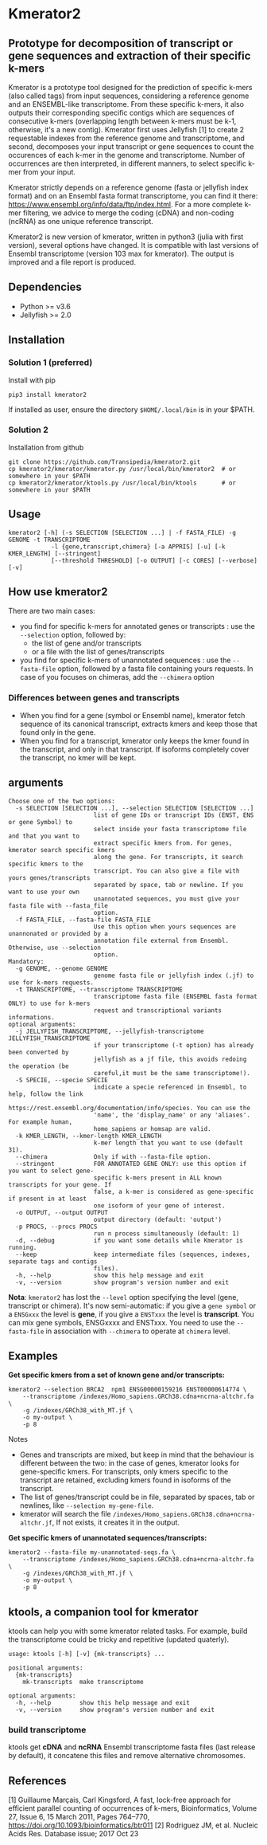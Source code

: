 # Kmerator2

## Prototype for decomposition of transcript or gene sequences and extraction of their specific k-mers


Kmerator is a prototype tool designed for the prediction of specific k-mers (also called tags) from input sequences, considering a reference genome and an ENSEMBL-like transcriptome. From these specific k-mers, it also outputs their corresponding specific contigs which are sequences of consecutive k-mers (overlapping length between k-mers must be k-1, otherwise, it's a new contig). Kmerator first uses Jellyfish [1] to create 2 requestable indexes from the reference genome and transcriptome, and second, decomposes your input transcript or gene sequences to count the occurences of each k-mer in the genome and transcriptome. Number of occurrences are then interpreted, in different manners, to select specific k-mer from your input. 

Kmerator strictly depends on a reference genome (fasta or jellyfish index format) and on an Ensembl fasta format transcriptome, you can find it there: https://www.ensembl.org/info/data/ftp/index.html. For a more complete k-mer filtering, we advice to merge the coding (cDNA) and non-coding (ncRNA) as one unique reference transcript.

Kmerator2 is new version of kmerator, written in python3 (julia with first version), several options have changed. It is compatible with last versions of Ensembl transcriptome (version 103 max for kmerator). The output is improved and a file report is produced. 


## Dependencies

- Python >= v3.6
- Jellyfish >= 2.0


## Installation

### Solution 1 (preferred)

Install with pip

```
pip3 install kmerator2
```

If installed as user, ensure the directory `$HOME/.local/bin` is in your $PATH.


### Solution 2

Installation from github

```
git clone https://github.com/Transipedia/kmerator2.git
cp kmerator2/kmerator/kmerator.py /usr/local/bin/kmerator2  # or somewhere in your $PATH
cp kmerator2/kmerator/ktools.py /usr/local/bin/ktools       # or somewhere in your $PATH
```


## Usage
```
kmerator2 [-h] (-s SELECTION [SELECTION ...] | -f FASTA_FILE) -g GENOME -t TRANSCRIPTOME   
			-l {gene,transcript,chimera} [-a APPRIS] [-u] [-k KMER_LENGTH] [--stringent]  
			[--threshold THRESHOLD] [-o OUTPUT] [-c CORES] [--verbose] [-v]
```


## How use kmerator2

There are two main cases:

- you find for specific k-mers for annotated genes or transcripts : use the `--selection` option, followed by:
	- the list of gene and/or transcripts
	- or a file with the list of genes/transcripts
- you find for specific k-mers of unannotated sequences : use the `--fasta-file` option, followed by a fasta file containing yours requests. In case of you focuses on chimeras, add the `--chimera` option

### Differences between genes and transcripts

- When you find for a gene (symbol or Ensembl name), kmerator fetch sequence of its canonical transcript, extracts kmers and keep those that found only in the gene.
- When you find for a transcript, kmerator only keeps the kmer found in the transcript, and only in that transcript. If isoforms completely cover the transcript, no kmer will be kept.

## arguments

```
Choose one of the two options:
  -s SELECTION [SELECTION ...], --selection SELECTION [SELECTION ...]
                        list of gene IDs or transcript IDs (ENST, ENS or gene Symbol) to
                        select inside your fasta transcriptome file and that you want to
                        extract specific kmers from. For genes, kmerator search specific kmers
                        along the gene. For transcripts, it search specific kmers to the
                        transcript. You can also give a file with yours genes/transcripts
                        separated by space, tab or newline. If you want to use your own
                        unannotated sequences, you must give your fasta file with --fasta_file
                        option.
  -f FASTA_FILE, --fasta-file FASTA_FILE
                        Use this option when yours sequences are unannonated or provided by a
                        annotation file external from Ensembl. Otherwise, use --selection
                        option.
Mandatory:
  -g GENOME, --genome GENOME
                        genome fasta file or jellyfish index (.jf) to use for k-mers requests.
  -t TRANSCRIPTOME, --transcriptome TRANSCRIPTOME
                        transcriptome fasta file (ENSEMBL fasta format ONLY) to use for k-mers
                        request and transcriptional variants informations.
optional arguments:
  -j JELLYFISH_TRANSCRIPTOME, --jellyfish-transcriptome JELLYFISH_TRANSCRIPTOME
                        if your transcriptome (-t option) has already been converted by
                        jellyfish as a jf file, this avoids redoing the operation (be
                        careful,it must be the same transcriptome!).
  -S SPECIE, --specie SPECIE
                        indicate a specie referenced in Ensembl, to help, follow the link
                        https://rest.ensembl.org/documentation/info/species. You can use the
                        'name', the 'display_name' or any 'aliases'. For example human,
                        homo_sapiens or homsap are valid.
  -k KMER_LENGTH, --kmer-length KMER_LENGTH
                        k-mer length that you want to use (default 31).
  --chimera             Only if with --fasta-file option.
  --stringent           FOR ANNOTATED GENE ONLY: use this option if you want to select gene-
                        specific k-mers present in ALL known transcripts for your gene. If
                        false, a k-mer is considered as gene-specific if present in at least
                        one isoform of your gene of interest.
  -o OUTPUT, --output OUTPUT
                        output directory (default: 'output')
  -p PROCS, --procs PROCS
                        run n process simultaneously (default: 1)
  -d, --debug           if you want some details while Kmerator is running.
  --keep                keep intermediate files (sequences, indexes, separate tags and contigs
                        files).
  -h, --help            show this help message and exit
  -v, --version         show program's version number and exit
```


**Nota**: `kmerator2` has lost the `--level` option specifying the level (gene, transcript or chimera). It's now semi-automatic: if you give a `gene symbol` or a `ENSGxxx` the level is **gene**, if you give a `ENSTxxx` the level is **transcript**. You can mix gene symbols, ENSGxxxx and ENSTxxx. You need to use the `--fasta-file` in association with `--chimera` to operate at `chimera` level.

## Examples

**Get specific kmers from a set of known gene and/or transcripts:**
```
kmerator2 --selection BRCA2  npm1 ENSG00000159216 ENST00000614774 \
	--transcriptome /indexes/Homo_sapiens.GRCh38.cdna+ncrna-altchr.fa \
	-g /indexes/GRCh38_with_MT.jf \
	-o my-output \
	-p 8
```
Notes
- Genes and transcripts are mixed, but keep in mind that the behaviour is different between the two: in the case of genes, kmerator looks for gene-specific kmers. For transcripts, only kmers specific to the transcript are retained, excluding kmers found in isoforms of the transcript.
- The list of genes/transcript could be in file, separated by spaces, tab or newlines, like `--selection my-gene-file`.
- kmerator will search the file `/indexes/Homo_sapiens.GRCh38.cdna+ncrna-altchr.jf`, If not exists, it creates it in the output.

**Get specific kmers of unannotated sequences/transcripts:**
```
kmerator2 --fasta-file my-unannotated-seqs.fa \
	--transcriptome /indexes/Homo_sapiens.GRCh38.cdna+ncrna-altchr.fa \
	-g /indexes/GRCh38_with_MT.jf \
	-o my-output \
	-p 8
```



## ktools, a companion tool for kmerator

ktools can help you with some kmerator related tasks. For example, build the transcriptome could be tricky and repetitive (updated quaterly).

```
usage: ktools [-h] [-v] {mk-transcripts} ...

positional arguments:
  {mk-transcripts}
    mk-transcripts  make transcriptome

optional arguments:
  -h, --help        show this help message and exit
  -v, --version     show program's version number and exit
```

### build transcriptome

ktools get **cDNA** and **ncRNA** Ensembl transcriptome fasta files (last release by default), it concatene this files and remove alternative chromosomes.




## References

[1] Guillaume Marçais, Carl Kingsford, A fast, lock-free approach for efficient parallel counting of occurrences of k-mers, Bioinformatics, Volume 27, Issue 6, 15 March 2011, Pages 764–770, https://doi.org/10.1093/bioinformatics/btr011
[2] Rodriguez JM, et al. Nucleic Acids Res. Database issue; 2017 Oct 23
